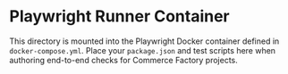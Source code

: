 # Playwright Runner Container

This directory is mounted into the Playwright Docker container defined in `docker-compose.yml`. Place your `package.json` and test scripts here when authoring end-to-end checks for Commerce Factory projects.
